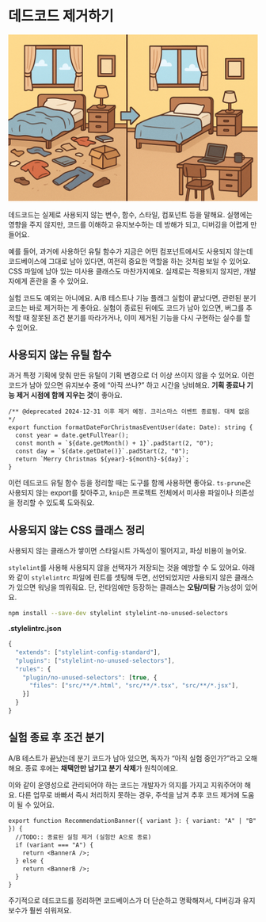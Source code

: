# 데드코드 제거하기

![](../../images/fix/clean-before-after.png)

데드코드는 실제로 사용되지 않는 변수, 함수, 스타일, 컴포넌트 등을 말해요. 실행에는 영향을 주지 않지만, 코드를 이해하고 유지보수하는 데 방해가 되고, 디버깅을 어렵게 만들어요.

예를 들어, 과거에 사용하던 유틸 함수가 지금은 어떤 컴포넌트에서도 사용되지 않는데 코드베이스에 그대로 남아 있다면, 여전히 중요한 역할을 하는 것처럼 보일 수 있어요. CSS 파일에 남아 있는 미사용 클래스도 마찬가지예요. 실제로는 적용되지 않지만, 개발자에게 혼란을 줄 수 있어요.

실험 코드도 예외는 아니에요. A/B 테스트나 기능 플래그 실험이 끝났다면, 관련된 분기 코드는 바로 제거하는 게 좋아요. 실험이 종료된 뒤에도 코드가 남아 있으면, 버그를 추적할 때 잘못된 조건 분기를 따라가거나, 이미 제거된 기능을 다시 구현하는 실수를 할 수 있어요.

## 사용되지 않는 유틸 함수

과거 특정 기획에 맞춰 만든 유틸이 기획 변경으로 더 이상 쓰이지 않을 수 있어요. 이런 코드가 남아 있으면 유지보수 중에 “아직 쓰나?” 하고 시간을 낭비해요. **기획 종료나 기능 제거 시점에 함께 지우는 것**이 좋아요.

```tsx
/** @deprecated 2024-12-31 이후 제거 예정. 크리스마스 이벤트 종료됨. 대체 없음 */
export function formatDateForChristmasEventUser(date: Date): string {
  const year = date.getFullYear();
  const month = `${date.getMonth() + 1}`.padStart(2, "0");
  const day = `${date.getDate()}`.padStart(2, "0");
  return `Merry Christmas ${year}-${month}-${day}`;
}
```

이런 데드코드 유틸 함수 등을 정리할 때는 도구를 함께 사용하면 좋아요. `ts-prune`은 사용되지 않는 export를 찾아주고, `knip`은 프로젝트 전체에서 미사용 파일이나 의존성을 정리할 수 있도록 도와줘요.

## 사용되지 않는 CSS 클래스 정리

사용되지 않는 클래스가 쌓이면 스타일시트 가독성이 떨어지고, 파싱 비용이 늘어요.

`stylelint`를 사용해 사용되지 않을 선택자가 저장되는 것을 예방할 수 도 있어요. 아래와 같이 `stylelintrc` 파일에 린트를 셋팅해 두면, 선언되었지만 사용되지 않은 클래스가 있으면 워닝을 띄워줘요. 단, 런타임에만 등장하는 클래스는 **오탐/미탐** 가능성이 있어요.

```bash
npm install --save-dev stylelint stylelint-no-unused-selectors
```

**.stylelintrc.json**

```js
{
  "extends": ["stylelint-config-standard"],
  "plugins": ["stylelint-no-unused-selectors"],
  "rules": {
    "plugin/no-unused-selectors": [true, {
      "files": ["src/**/*.html", "src/**/*.tsx", "src/**/*.jsx"],
    }]
  }
}
```

## 실험 종료 후 조건 분기

A/B 테스트가 끝났는데 분기 코드가 남아 있으면, 독자가 “아직 실험 중인가?”라고 오해해요. 종료 후에는 **채택안만 남기고 분기 삭제**가 원칙이에요.

이와 같이 운영성으로 관리되어야 하는 코드는 개발자가 의지를 가지고 지워주어야 해요. 다른 업무로 바빠서 즉시 처리하지 못하는 경우, 주석을 남겨 추후 코드 제거에 도움이 될 수 있어요.

```tsx
export function RecommendationBanner({ variant }: { variant: "A" | "B" }) {
  //TODO:: 종료된 실험 제거 (실험안 A으로 종료)
  if (variant === "A") {
    return <BannerA />;
  } else {
    return <BannerB />;
  }
}
```

주기적으로 데드코드를 정리하면 코드베이스가 더 단순하고 명확해져서, 디버깅과 유지보수가 훨씬 쉬워져요.
